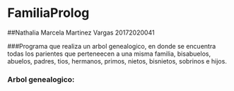 # FamiliaProlog

##Nathalia Marcela Martinez Vargas 20172020041

###Programa que realiza un arbol genealogico, en donde se encuentra todas los parientes que perteneecen a una misma familia, bisabuelos, abuelos, padres, tios, hermanos, primos, nietos, bisnietos, sobrinos e hijos.

### Arbol genealogico:

